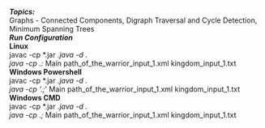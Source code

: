 ___Topics:___ <br>Graphs - Connected Components, Digraph Traversal and Cycle Detection,
Minimum Spanning Trees
<br>
___Run Configuration___
<br>
__Linux__<br>
javac -cp *.jar *.java -d .
<br>
java -cp .:* Main path_of_the_warrior_input_1.xml kingdom_input_1.txt
__Windows Powershell__<br>
javac -cp *.jar *.java -d .
<br>
java -cp '.;*' Main path_of_the_warrior_input_1.xml kingdom_input_1.txt
__Windows CMD__<br>
javac -cp *.jar *.java -d .
<br>
java -cp .;* Main path_of_the_warrior_input_1.xml kingdom_input_1.txt